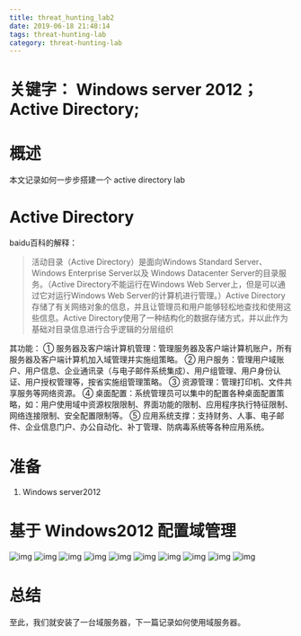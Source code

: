 ```yaml
---
title: threat_hunting_lab2
date: 2019-06-18 21:48:14
tags: threat-hunting-lab
category: threat-hunting-lab
---
```

# 关键字： Windows server 2012；Active Directory;
# 概述
本文记录如何一步步搭建一个 active directory lab

# Active Directory
baidu百科的解释： 
> 活动目录（Active Directory）是面向Windows Standard Server、Windows Enterprise Server以及 Windows Datacenter Server的目录服务。（Active Directory不能运行在Windows Web Server上，但是可以通过它对运行Windows Web Server的计算机进行管理。）Active Directory存储了有关网络对象的信息，并且让管理员和用户能够轻松地查找和使用这些信息。Active Directory使用了一种结构化的数据存储方式，并以此作为基础对目录信息进行合乎逻辑的分层组织 

其功能：
① 服务器及客户端计算机管理：管理服务器及客户端计算机账户，所有服务器及客户端计算机加入域管理并实施组策略。
② 用户服务：管理用户域账户、用户信息、企业通讯录（与电子邮件系统集成）、用户组管理、用户身份认证、用户授权管理等，按省实施组管理策略。
③ 资源管理：管理打印机、文件共享服务等网络资源。
④ 桌面配置：系统管理员可以集中的配置各种桌面配置策略，如：用户使用域中资源权限限制、界面功能的限制、应用程序执行特征限制、网络连接限制、安全配置限制等。
⑤ 应用系统支撑：支持财务、人事、电子邮件、企业信息门户、办公自动化、补丁管理、防病毒系统等各种应用系统。

# 准备 
1. Windows server2012

# 基于 Windows2012 配置域管理

![img](/postimg/lab2-1.jpg)
![img](/postimg/lab2-2.jpg)
![img](/postimg/lab2-3.jpg)
![img](/postimg/lab2-4.jpg)
![img](/postimg/lab2-5.jpg)
![img](/postimg/lab2-6.jpg)
![img](/postimg/lab2-7.jpg)
![img](/postimg/lab2-8.jpg)
![img](/postimg/lab2-9.jpg)
![img](/postimg/lab2-10.jpg)

# 总结
至此，我们就安装了一台域服务器，下一篇记录如何使用域服务器。

